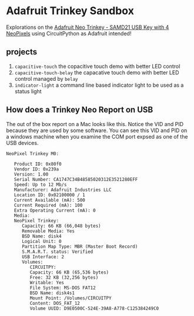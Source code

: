 # Adafruit Trinkey Sandbox

Explorations on the [Adafruit Neo Trinkey - SAMD21 USB Key with 4 NeoPixels](https://www.adafruit.com/product/4870) using CircuitPython as Adafruit intended!

## projects
1. `capacitive-touch` the copacitive touch demo with better LED control
1. `capacitive-touch-belay` the capacative touch demo with better LED control managed by `belay`
1. `indicator-light` a command line based indicator light to be used as  a status light

## How does a Trinkey Neo Report on USB

The out of the box report on a Mac looks like this.  Notice the VID and PID because they are used by some software.
You can see this VID and PID on a windows machine when you examine the COM port expsed as one of the USB devices.

```
NeoPixel Trinkey M0:

   Product ID: 0x80f0
   Vendor ID: 0x239a
   Version: 1.00
   Serial Number: CA1747C34B48585020312E3521280EFF
   Speed: Up to 12 Mb/s
   Manufacturer: Adafruit Industries LLC
   Location ID: 0x02100000 / 1
   Current Available (mA): 500
   Current Required (mA): 100
   Extra Operating Current (mA): 0
   Media:
   NeoPixel Trinkey:
      Capacity: 66 KB (66,048 bytes)
      Removable Media: Yes
      BSD Name: disk4
      Logical Unit: 0
      Partition Map Type: MBR (Master Boot Record)
      S.M.A.R.T. status: Verified
      USB Interface: 2
      Volumes:
         CIRCUITPY:
         Capacity: 66 KB (65,536 bytes)
         Free: 32 KB (32,256 bytes)
         Writable: Yes
         File System: MS-DOS FAT12
         BSD Name: disk4s1
         Mount Point: /Volumes/CIRCUITPY
         Content: DOS_FAT_12
         Volume UUID: D9E0500C-524E-39A8-A778-C125384249C0
```
